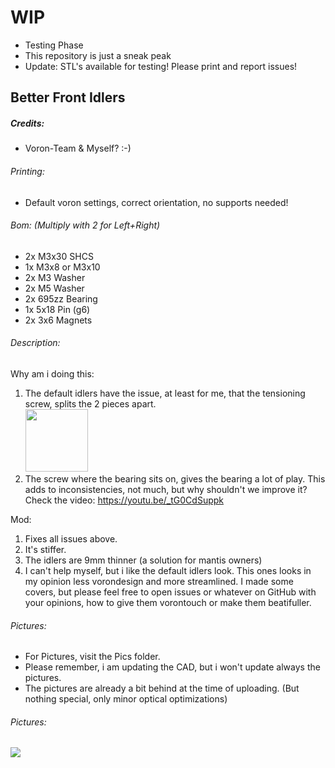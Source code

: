 # WIP 
- Testing Phase
- This repository is just a sneak peak
- Update: STL's available for testing! Please print and report issues!

## Better Front Idlers
##### Credits:
- Voron-Team & Myself? :-)

###### Printing:
- Default voron settings, correct orientation, no supports needed!

###### Bom: (Multiply with 2 for Left+Right)
- 2x M3x30 SHCS
- 1x M3x8 or M3x10
- 2x M3 Washer
- 2x M5 Washer
- 2x 695zz Bearing
- 1x 5x18 Pin (g6)
- 2x 3x6 Magnets

###### Description:
Why am i doing this:
1. The default idlers have the issue, at least for me, that the tensioning screw, splits the 2 pieces apart.<br><img src="https://github.com/Ramalama2/Voron-2-Mods/raw/main/Front_Idlers/Pics/Default_Idlers1.jpg" height="100">
2. The screw where the bearing sits on, gives the bearing a lot of play. This adds to inconsistencies, not much, but why shouldn't we improve it? Check the video: https://youtu.be/_tG0CdSuppk

Mod:
1. Fixes all issues above.
2. It's stiffer.
3. The idlers are 9mm thinner (a solution for mantis owners)
4. I can't help myself, but i like the default idlers look. This ones looks in my opinion less vorondesign and more streamlined. I made some covers, but please feel free to open issues or whatever on GitHub with your opinions, how to give them vorontouch or make them beatifuller.

###### Pictures:
- For Pictures, visit the Pics folder.
- Please remember, i am updating the CAD, but i won't update always the pictures.
- The pictures are already a bit behind at the time of uploading. (But nothing special, only minor optical optimizations)

###### Pictures:
![](https://github.com/Ramalama2/Voron-2-Mods/raw/main/Front_Idlers/Explosion_v2.jpg)
